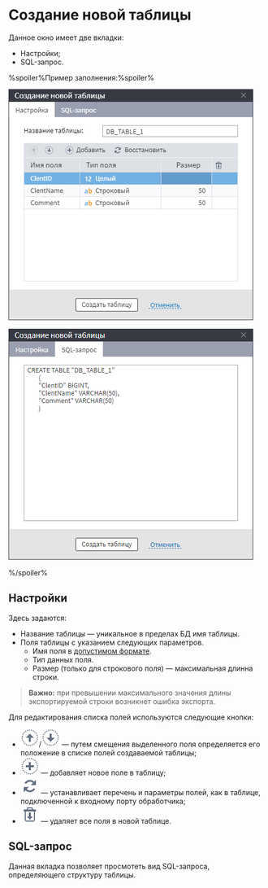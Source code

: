 # Создание новой таблицы

Данное окно имеет две вкладки:
* Настройки;
* SQL-запрос.

%spoiler%Пример заполнения:%spoiler%

![Настройка полей новой таблицы.](./new-table-design-1.png)

![Представление создаваемой таблицы в виде SQL-запроса.](./new-table-design-2.png)

%/spoiler%

## Настройки

Здесь задаются:
* Название таблицы — уникальное в пределах БД имя таблицы.
* Поля таблицы с указанием следующих параметров.
  * Имя поля в [допустимом формате](../../../data/datasetfieldoptions.md).
  * Тип данных поля.
  * Размер (только для строкового поля) — максимальная длинна строки.

> **Важно:** при превышении максимального значения длины экспортируемой строки возникнет ошибка экспорта.

Для редактирования списка полей используются следующие кнопки:
* ![](../../../images/icons/toolbar-controls_18x18/toolbar-controls_18x18_moveup_default.svg)/![](../../../images/icons/toolbar-controls_18x18/toolbar-controls_18x18_movedown_default.svg) — путем смещения выделенного поля определяется его положение в списке полей создаваемой таблицы;
* ![](../../../images/icons/toolbar-controls_18x18/toolbar-controls_18x18_plus_default.svg) — добавляет новое поле в таблицу;
* ![](../../../images/icons/toolbar-controls_18x18/toolbar-controls_18x18_autosync_default.svg) — устанавливает перечень и параметры полей, как в таблице, подключенной к входному порту обработчика;
* ![](../../../images/icons/toolbar-controls_18x18/toolbar-controls_18x18_delete-all_default.svg) — удаляет все поля в новой таблице.

## SQL-запрос

Данная вкладка позволяет просмотеть вид SQL-запроса, определяющего структуру таблицы. <br>